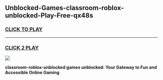 
## Unblocked-Games-classroom-roblox-unblocked-Play-Free-qx48s
<h3>
<a href="https://premium76.site?title=classroom-roblox-unblocked&ref=12A">CLICK TO PLAY</a></h3>
<hr>

<h3>
<a href="https://premium76.site?title=classroom-roblox-unblocked&ref=12A">CLICK 2 PLAY</a>
  
</h3>

<a href="https://premium76.site?title=classroom-roblox-unblocked&ref=12A"><img src="https://clearcache.store/games.png"></a>


**classroom-roblox-unblocked games unblocked: Your Gateway to Fun and Accessible Online Gaming**
